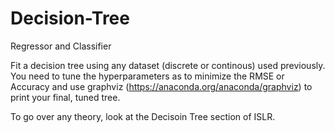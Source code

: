 # Decision-Tree
Regressor and Classifier 

Fit a decision tree using any dataset (discrete or continous) used previously. You need to tune the hyperparameters as to minimize the RMSE or Accuracy and use graphviz (https://anaconda.org/anaconda/graphviz)  to print your final, tuned tree. 

To go over any theory, look at the Decisoin Tree section of ISLR. 



